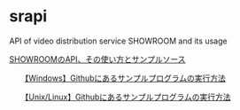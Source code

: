 # srapi
API of video distribution service SHOWROOM and its usage

[SHOWROOMのAPI、その使い方とサンプルソース](https://zenn.dev/chouette2100/books/d8c28f8ff426b7)

　　[【Windows】Githubにあるサンプルプログラムの実行方法](https://zenn.dev/chouette2100/books/d8c28f8ff426b7/viewer/e27fc9)

　　[【Unix/Linux】Githubにあるサンプルプログラムの実行方法](https://zenn.dev/chouette2100/books/d8c28f8ff426b7/viewer/220e38)
